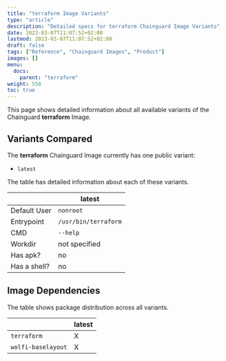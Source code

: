 ```yaml
---
title: "terraform Image Variants"
type: "article"
description: "Detailed specs for terraform Chainguard Image Variants"
date: 2023-03-07T11:07:52+02:00
lastmod: 2023-03-07T11:07:52+02:00
draft: false
tags: ["Reference", "Chainguard Images", "Product"]
images: []
menu:
  docs:
    parent: "terraform"
weight: 550
toc: true
---
```


This page shows detailed information about all available variants of the Chainguard **terraform** Image.

## Variants Compared
The **terraform** Chainguard Image currently has one public variant: 

- `latest`

The table has detailed information about each of these variants.

|              | latest               |
|--------------|----------------------|
| Default User | `nonroot`            |
| Entrypoint   | `/usr/bin/terraform` |
| CMD          | `--help`             |
| Workdir      | not specified        |
| Has apk?     | no                   |
| Has a shell? | no                   |

## Image Dependencies
The table shows package distribution across all variants.

|                    | latest |
|--------------------|--------|
| `terraform`        | X      |
| `wolfi-baselayout` | X      |

